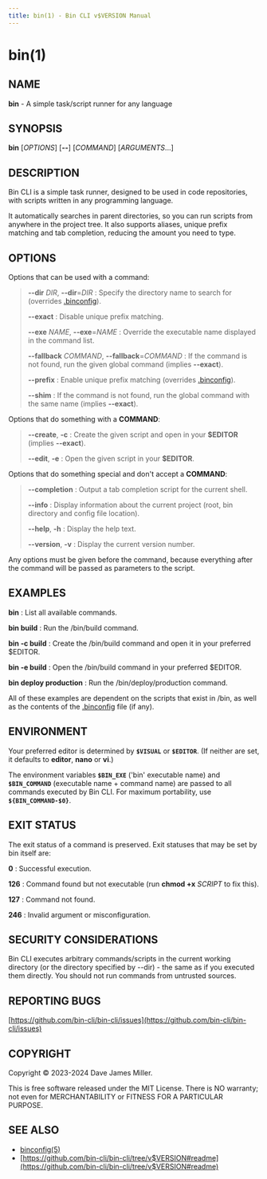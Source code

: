 ```yaml
---
title: bin(1) - Bin CLI v$VERSION Manual
---
```


# bin(1)

## NAME

**bin** - A simple task/script runner for any language

## SYNOPSIS

**bin** [_OPTIONS_] [**--**] [_COMMAND_] [_ARGUMENTS_...]

## DESCRIPTION

Bin CLI is a simple task runner, designed to be used in code repositories, with  scripts written in any programming language.

It automatically searches in parent directories, so you can run scripts from anywhere in the project tree. It also supports aliases, unique prefix matching and tab completion, reducing the amount you need to type.

## OPTIONS

Options that can be used with a command:

> **--dir** _DIR_, **--dir**=_DIR_
> : Specify the directory name to search for (overrides [.binconfig](binconfig.5.html)).
>
> **--exact**
> : Disable unique prefix matching.
>
> **--exe** _NAME_, **--exe**=_NAME_
> : Override the executable name displayed in the command list.
>
> **--fallback** _COMMAND_, **--fallback**=_COMMAND_
> : If the command is not found, run the given global command (implies **--exact**).
>
> **--prefix**
> : Enable unique prefix matching (overrides [.binconfig](binconfig.5.html)).
>
> **--shim**
> : If the command is not found, run the global command with the same name (implies **--exact**).

Options that do something with a **COMMAND**:

> **--create**, **-c**
> : Create the given script and open in your **$EDITOR** (implies **--exact**).
>
> **--edit**, **-e**
> : Open the given script in your **$EDITOR**.

Options that do something special and don't accept a **COMMAND**:

> **--completion**
> : Output a tab completion script for the current shell.
>
> **--info**
> : Display information about the current project (root, bin directory and config file location).
>
> **--help**, **-h**
> : Display the help text.
>
> **--version**, **-v**
> : Display the current version number.

Any options must be given before the command, because everything after the command will be passed as parameters to the script.

## EXAMPLES

**bin**
: List all available commands.

**bin build**
: Run the <root>/bin/build command.

**bin -c build**
: Create the <root>/bin/build command and open it in your preferred $EDITOR.

**bin -e build**
: Open the <root>/bin/build command in your preferred $EDITOR.

**bin deploy production**
: Run the <root>/bin/deploy/production command.

All of these examples are dependent on the scripts that exist in <root>/bin, as well as the contents of the [.binconfig](binconfig.5.html) file (if any).

## ENVIRONMENT

Your preferred editor is determined by **`$VISUAL`** or **`$EDITOR`**. (If neither are set, it defaults to **editor**, **nano** or **vi**.)

The environment variables **`$BIN_EXE`** ('bin' executable name) and **`$BIN_COMMAND`** (executable name + command name) are passed to all commands executed by Bin CLI. For maximum portability, use **`${BIN_COMMAND-$0}`**.

## EXIT STATUS

The exit status of a command is preserved. Exit statuses that may be set by bin itself are:

**0**
: Successful execution.

**126**
: Command found but not executable (run **chmod +x** _SCRIPT_ to fix this).

**127**
: Command not found.

**246**
: Invalid argument or misconfiguration.

## SECURITY CONSIDERATIONS

Bin CLI executes arbitrary commands/scripts in the current working directory (or the directory specified by --dir) - the same as if you executed them directly. You should not run commands from untrusted sources.

## REPORTING BUGS

[https://github.com/bin-cli/bin-cli/issues](https://github.com/bin-cli/bin-cli/issues)

## COPYRIGHT

Copyright © 2023-2024 Dave James Miller.

This is free software released under the MIT License. There is NO warranty; not even for MERCHANTABILITY or FITNESS FOR A PARTICULAR PURPOSE.

## SEE ALSO

* [binconfig(5)](binconfig.5.html)
* [https://github.com/bin-cli/bin-cli/tree/v$VERSION#readme](https://github.com/bin-cli/bin-cli/tree/v$VERSION#readme)
